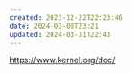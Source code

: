 ```yaml
---
created: 2023-12-22T22:23:46
date: 2024-03-08T23:21
updated: 2024-03-31T22:43
---
```

https://www.kernel.org/doc/